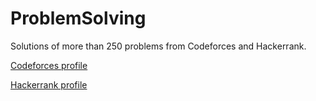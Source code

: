 # ProblemSolving
 Solutions of more than 250 problems from Codeforces and Hackerrank.
 
[Codeforces profile](https://codeforces.com/profile/1mo2)

[Hackerrank profile](https://www.hackerrank.com/mohamed_emad2221)
